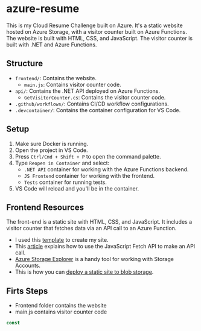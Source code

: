 # azure-resume

This is my Cloud Resume Challenge built on Azure. It's a static website hosted on Azure Storage, with a visitor counter built on Azure Functions. The website is built with HTML, CSS, and JavaScript. The visitor counter is built with .NET and Azure Functions.

## Structure

- `frontend/`: Contains the website.
  - `main.js`: Contains visitor counter code.
- `api/`: Contains the .NET API deployed on Azure Functions.
  - `GetVisitorCounter.cs`: Contains the visitor counter code.
- `.github/workflows/`: Contains CI/CD workflow configurations.
- `.devcontainer/`: Contains the container configuration for VS Code.

## Setup

1. Make sure Docker is running.
2. Open the project in VS Code.
3. Press `Ctrl/Cmd + Shift + P` to open the command palette.
4. Type `Reopen in Container` and select:
   - `.NET API` container for working with the Azure Functions backend.
   - `JS Frontend` container for working with the frontend.
   - `Tests` container for running tests.
5. VS Code will reload and you'll be in the container.

## Frontend Resources

The front-end is a static site with HTML, CSS, and JavaScript. It includes a visitor counter that fetches data via an API call to an Azure Function.

- I used this [template](#) to create my site.
- This [article](#) explains how to use the JavaScript Fetch API to make an API call.
- [Azure Storage Explorer](#) is a handy tool for working with Storage Accounts.
- This is how you can [deploy a static site to blob storage](#).


## Firts Steps

- Frontend folder contains the website
- main.js contains visitor counter code

```js
const 
```
